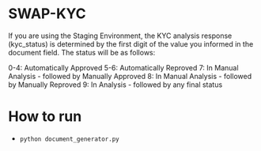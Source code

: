 # SWAP-KYC

If you are using the Staging Environment, the KYC analysis response (kyc_status) is determined by the first digit of the value you informed in the document field. The status will be as follows:

0-4: Automatically Approved
5-6: Automatically Reproved
7: In Manual Analysis - followed by Manually Approved
8: In Manual Analysis - followed by Manually Reproved
9: In Analysis - followed by any final status

# How to run

* `python document_generator.py`
